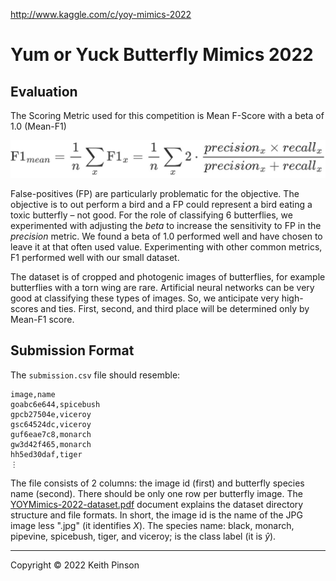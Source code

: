 http://www.kaggle.com/c/yoy-mimics-2022

# Yum or Yuck Butterfly Mimics 2022

## Evaluation

The Scoring Metric used for this competition is Mean F-Score with a beta of 1.0 (Mean-F1)

![Mean F1 Score](https://github.com/KeithPinson/butterfly_mimics_2022_dataset/raw/main/DocResources/meanF1-score.jpg "Averaged F1") 

False-positives (FP) are particularly problematic for the objective. The objective is to out perform a bird and a FP could represent a bird eating a toxic butterfly – not good. For the role of classifying 6 butterflies, we experimented with adjusting the *beta* to increase the sensitivity to FP in the *precision* metric. We found a beta of 1.0 performed well and have chosen to leave it at that often used value. Experimenting with other common metrics, F1 performed well with our small dataset.

The dataset is of cropped and photogenic images of butterflies, for example butterflies with a torn wing are rare. Artificial neural networks can be very good at classifying these types of images. So, we anticipate very high-scores and ties. First, second, and third place will be determined only by Mean-F1 score.

## Submission Format

The `submission.csv` file should resemble:

```
image,name
goabc6e644,spicebush
gpcb27504e,viceroy
gsc64524dc,viceroy
guf6eae7c8,monarch
gw3d42f465,monarch
hh5ed30daf,tiger
⋮
```

The file consists of 2 columns: the image id (first) and butterfly species name (second). There should be only one row per butterfly image. The [YOYMimics-2022-dataset.pdf](https://github.com/KeithPinson/butterfly_mimics_2022_dataset/blob/main/YOYMimics-2022-dataset.pdf) document explains the dataset directory structure and file formats. In short, the image id is the name of the JPG image less ".jpg" (it identifies *X*). The species name: black, monarch, pipevine, spicebush, tiger, and viceroy; is the class label (it is *ŷ*).

---

Copyright © 2022 Keith Pinson
